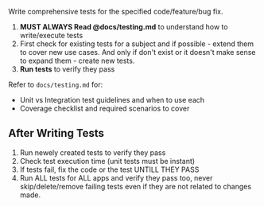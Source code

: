 Write comprehensive tests for the specified code/feature/bug fix.

1. **MUST ALWAYS Read @docs/testing.md** to understand how to write/execute tests
2. First check for existing tests for a subject and if possible - extend them to cover new use cases. And only if don't exist or it doesn't make sense to expand them - create new tests.
3. **Run tests** to verify they pass

Refer to `docs/testing.md` for:
- Unit vs Integration test guidelines and when to use each
- Coverage checklist and required scenarios to cover

## After Writing Tests

1. Run newely created tests to verify they pass
2. Check test execution time (unit tests must be instant)
3. If tests fail, fix the code or the test UNTILL THEY PASS
4. Run ALL tests for ALL apps and verify they pass too, never skip/delete/remove failing tests even if they are not related to changes made. 